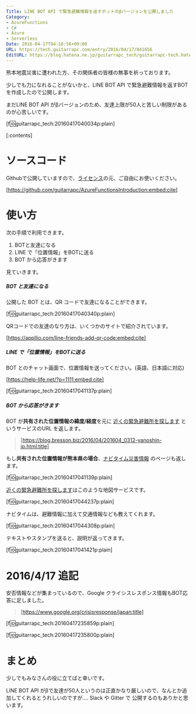 ```yaml
---
Title: LINE BOT API で緊急避難情報を返すボットのβバージョンを公開しました
Category:
- AzureFunctions
- C#
- Azure
- Serverless
Date: 2016-04-17T04:16:56+09:00
URL: https://tech.guitarrapc.com/entry/2016/04/17/041656
EditURL: https://blog.hatena.ne.jp/guitarrapc_tech/guitarrapc-tech.hatenablog.com/atom/entry/10328537792371437107
---
```


熊本地震災害に遭われた方、その関係者の皆様の無事を祈っております。

少しでも力になれることがないかと、LINE BOT API で緊急避難情報を返すBOTを作成したので公開します。

まだLINE BOT API がβバージョンのため、友達上限が50人と苦しい制限があるのが心苦しいです。

[f:id:guitarrapc_tech:20160417040034p:plain]


[:contents]

# ソースコード

Githubで公開していますので、[ライセンス](https://github.com/guitarrapc/AzureFunctionsIntroduction/blob/master/LICENSE)の元、ご自由にお使いください。

[https://github.com/guitarrapc/AzureFunctionsIntroduction:embed:cite]

# 使い方

次の手順で利用できます。

1. BOTと友達になる
1. LINE で「位置情報」をBOTに送る
1. BOT から応答がきます

見ていきます。

##### BOT と友達になる

公開した BOT とは、QR コードで友達になることができます。

[f:id:guitarrapc_tech:20160417040340p:plain]

QRコードでの友達のなり方は、いくつかのサイトで紹介されています。

[https://appllio.com/line-friends-add-qr-code:embed:cite]

##### LINE で「位置情報」をBOTに送る

BOT とのチャット画面で、位置情報を送ってください。(英語、日本語に対応)

[https://help-life.net/?p=1111:embed:cite]

[f:id:guitarrapc_tech:20160417041137p:plain]


##### BOT から応答がきます

BOT が**共有された位置情報の緯度/経度**を元に [近くの緊急避難所を探します](https://0312.yanoshin.jp/rescue/index/) というサービスのURL を返します。

> [https://blog.bresson.biz/2016/04/201604_0312-yanoshin-jp.html:title]


もし**共有された位置情報が熊本県の場合**、[ナビタイム災害情報](https://www.navitime.co.jp/saigai/?from=pctop) のページも返します。

[f:id:guitarrapc_tech:20160417041139p:plain]

 [近くの緊急避難所を探します](https://0312.yanoshin.jp/rescue/index/)はこのような地図サービスです。

[f:id:guitarrapc_tech:20160417044237p:plain]

ナビタイムは、避難情報に加えて交通情報なども教えてくれます。

[f:id:guitarrapc_tech:20160417044308p:plain]

テキストやスタンプを送ると、説明が返ってきます。

[f:id:guitarrapc_tech:20160417041421p:plain]

# 2016/4/17 追記

安否情報などが集まっているので、Google クライシスレスポンス情報もBOT応答に足しました。

> [https://www.google.org/crisisresponse/japan:title]

[f:id:guitarrapc_tech:20160417235859p:plain]

[f:id:guitarrapc_tech:20160417235800p:plain]



# まとめ

少しでもみなさんの役に立てばと幸いです。

LINE BOT API がβで友達が50人というのは正直かなり厳しいので、なんとか追加してくれるとうれしいのですが.... Slack や Gitter で 公開するのもありかと思います。

